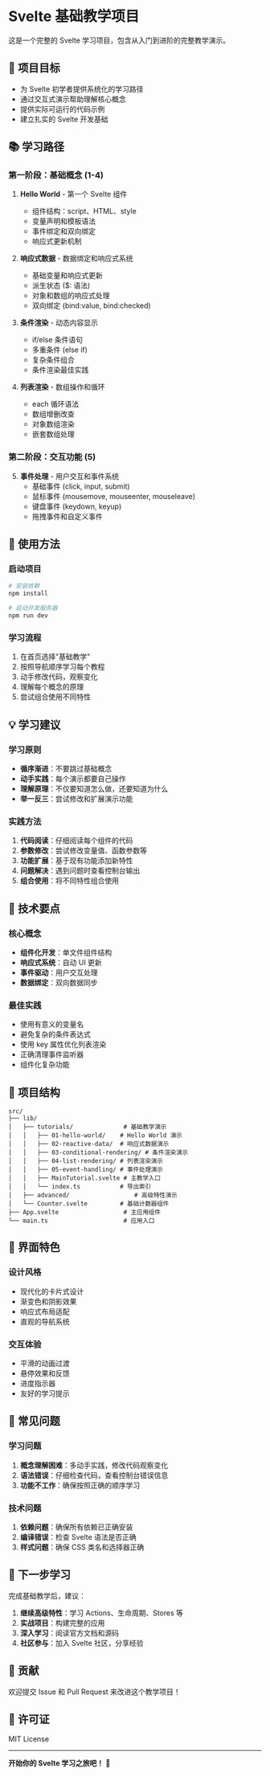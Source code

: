 # Svelte 基础教学项目

这是一个完整的 Svelte 学习项目，包含从入门到进阶的完整教学演示。

## 🎯 项目目标

- 为 Svelte 初学者提供系统化的学习路径
- 通过交互式演示帮助理解核心概念
- 提供实际可运行的代码示例
- 建立扎实的 Svelte 开发基础

## 📚 学习路径

### 第一阶段：基础概念 (1-4)
1. **Hello World** - 第一个 Svelte 组件
   - 组件结构：script、HTML、style
   - 变量声明和模板语法
   - 事件绑定和双向绑定
   - 响应式更新机制

2. **响应式数据** - 数据绑定和响应式系统
   - 基础变量和响应式更新
   - 派生状态 ($: 语法)
   - 对象和数组的响应式处理
   - 双向绑定 (bind:value, bind:checked)

3. **条件渲染** - 动态内容显示
   - if/else 条件语句
   - 多重条件 (else if)
   - 复杂条件组合
   - 条件渲染最佳实践

4. **列表渲染** - 数组操作和循环
   - each 循环语法
   - 数组增删改查
   - 对象数组渲染
   - 嵌套数组处理

### 第二阶段：交互功能 (5)
5. **事件处理** - 用户交互和事件系统
   - 基础事件 (click, input, submit)
   - 鼠标事件 (mousemove, mouseenter, mouseleave)
   - 键盘事件 (keydown, keyup)
   - 拖拽事件和自定义事件

## 🚀 使用方法

### 启动项目
```bash
# 安装依赖
npm install

# 启动开发服务器
npm run dev
```

### 学习流程
1. 在首页选择"基础教学"
2. 按照导航顺序学习每个教程
3. 动手修改代码，观察变化
4. 理解每个概念的原理
5. 尝试组合使用不同特性

## 💡 学习建议

### 学习原则
- **循序渐进**：不要跳过基础概念
- **动手实践**：每个演示都要自己操作
- **理解原理**：不仅要知道怎么做，还要知道为什么
- **举一反三**：尝试修改和扩展演示功能

### 实践方法
1. **代码阅读**：仔细阅读每个组件的代码
2. **参数修改**：尝试修改变量值、函数参数等
3. **功能扩展**：基于现有功能添加新特性
4. **问题解决**：遇到问题时查看控制台输出
5. **组合使用**：将不同特性组合使用

## 🔧 技术要点

### 核心概念
- **组件化开发**：单文件组件结构
- **响应式系统**：自动 UI 更新
- **事件驱动**：用户交互处理
- **数据绑定**：双向数据同步

### 最佳实践
- 使用有意义的变量名
- 避免复杂的条件表达式
- 使用 key 属性优化列表渲染
- 正确清理事件监听器
- 组件化复杂功能

## 📁 项目结构

```
src/
├── lib/
│   ├── tutorials/              # 基础教学演示
│   │   ├── 01-hello-world/    # Hello World 演示
│   │   ├── 02-reactive-data/  # 响应式数据演示
│   │   ├── 03-conditional-rendering/ # 条件渲染演示
│   │   ├── 04-list-rendering/ # 列表渲染演示
│   │   ├── 05-event-handling/ # 事件处理演示
│   │   ├── MainTutorial.svelte # 主教学入口
│   │   └── index.ts           # 导出索引
│   ├── advanced/                  # 高级特性演示
│   └── Counter.svelte         # 基础计数器组件
├── App.svelte                  # 主应用组件
└── main.ts                     # 应用入口
```

## 🎨 界面特色

### 设计风格
- 现代化的卡片式设计
- 渐变色和阴影效果
- 响应式布局适配
- 直观的导航系统

### 交互体验
- 平滑的动画过渡
- 悬停效果和反馈
- 进度指示器
- 友好的学习提示

## 🐛 常见问题

### 学习问题
1. **概念理解困难**：多动手实践，修改代码观察变化
2. **语法错误**：仔细检查代码，查看控制台错误信息
3. **功能不工作**：确保按照正确的顺序学习

### 技术问题
1. **依赖问题**：确保所有依赖已正确安装
2. **编译错误**：检查 Svelte 语法是否正确
3. **样式问题**：确保 CSS 类名和选择器正确

## 🚀 下一步学习

完成基础教学后，建议：

1. **继续高级特性**：学习 Actions、生命周期、Stores 等
2. **实战项目**：构建完整的应用
3. **深入学习**：阅读官方文档和源码
4. **社区参与**：加入 Svelte 社区，分享经验

## 🤝 贡献

欢迎提交 Issue 和 Pull Request 来改进这个教学项目！

## 📄 许可证

MIT License

---

**开始你的 Svelte 学习之旅吧！** 🎉
